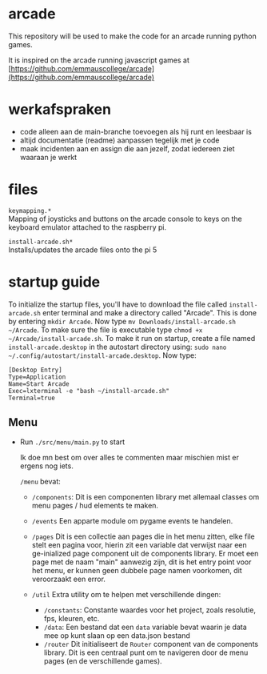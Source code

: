 # arcade

This repository will be used to make the code for an arcade running python games.

It is inspired on the arcade running javascript games at [https://github.com/emmauscollege/arcade](https://github.com/emmauscollege/arcade)

# werkafspraken

-   code alleen aan de main-branche toevoegen als hij runt en leesbaar is
-   altijd documentatie (readme) aanpassen tegelijk met je code
-   maak incidenten aan en assign die aan jezelf, zodat iedereen ziet waaraan je werkt

# files

`keymapping.*`<br>
Mapping of joysticks and buttons on the arcade console to keys on the keyboard emulator attached to the raspberry pi.

`install-arcade.sh*`<br>
Installs/updates the arcade files onto the pi 5

# startup guide

To initialize the startup files, you'll have to download the file called `install-arcade.sh` enter terminal and make a directory called "Arcade". This is done by entering `mkdir Arcade`. Now type `mv Downloads/install-arcade.sh ~/Arcade`. To make sure the file is executable type `chmod +x ~/Arcade/install-arcade.sh`. To make it run on startup, create a file named `install-arcade.desktop` in the autostart directory using: `sudo nano ~/.config/autostart/install-arcade.desktop`. Now type:

```
[Desktop Entry]
Type=Application
Name=Start Arcade
Exec=lxterminal -e "bash ~/install-arcade.sh"
Terminal=true
```

## Menu

-   Run `./src/menu/main.py` to start

    Ik doe mn best om over alles te commenten maar mischien mist er ergens nog iets.

    `/menu` bevat:

    -   `/components`: Dit is een componenten library met allemaal classes om menu pages / hud elements te maken.
    -   `/events` Een apparte module om pygame events te handelen.
    -   `/pages` Dit is een collectie aan pages die in het menu zitten, elke file stelt een pagina voor, hierin zit een variable dat verwijst naar een ge-inialized page component uit de components library. Er moet een page met de naam "main" aanwezig zijn, dit is het entry point voor het menu, er kunnen geen dubbele page namen voorkomen, dit veroorzaakt een error.

    -   `/util` Extra utility om te helpen met verschillende dingen:
        -   `/constants`: Constante waardes voor het project, zoals resolutie, fps, kleuren, etc.
        -   `/data`: Een bestand dat een `data` variable bevat waarin je data mee op kunt slaan op een data.json bestand
        -   `/router` Dit initialiseert de `Router` component van de components library. Dit is een centraal punt om te navigeren door de menu pages (en de verschillende games).
